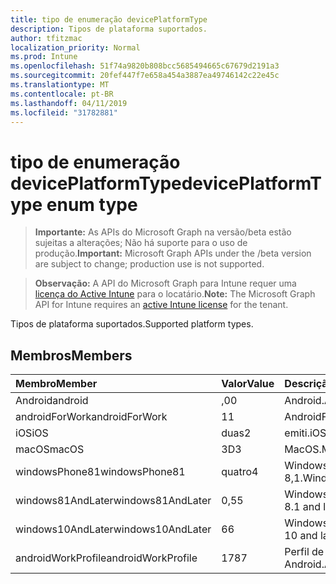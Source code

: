 ```yaml
---
title: tipo de enumeração devicePlatformType
description: Tipos de plataforma suportados.
author: tfitzmac
localization_priority: Normal
ms.prod: Intune
ms.openlocfilehash: 51f74a9820b808bcc5685494665c67679d2191a3
ms.sourcegitcommit: 20fef447f7e658a454a3887ea49746142c22e45c
ms.translationtype: MT
ms.contentlocale: pt-BR
ms.lasthandoff: 04/11/2019
ms.locfileid: "31782881"
---
```

# <a name="deviceplatformtype-enum-type"></a><span data-ttu-id="b6d29-103">tipo de enumeração devicePlatformType</span><span class="sxs-lookup"><span data-stu-id="b6d29-103">devicePlatformType enum type</span></span>

> <span data-ttu-id="b6d29-104">**Importante:** As APIs do Microsoft Graph na versão/beta estão sujeitas a alterações; Não há suporte para o uso de produção.</span><span class="sxs-lookup"><span data-stu-id="b6d29-104">**Important:** Microsoft Graph APIs under the /beta version are subject to change; production use is not supported.</span></span>

> <span data-ttu-id="b6d29-105">**Observação:** A API do Microsoft Graph para Intune requer uma [licença do Active Intune](https://go.microsoft.com/fwlink/?linkid=839381) para o locatário.</span><span class="sxs-lookup"><span data-stu-id="b6d29-105">**Note:** The Microsoft Graph API for Intune requires an [active Intune license](https://go.microsoft.com/fwlink/?linkid=839381) for the tenant.</span></span>

<span data-ttu-id="b6d29-106">Tipos de plataforma suportados.</span><span class="sxs-lookup"><span data-stu-id="b6d29-106">Supported platform types.</span></span>

## <a name="members"></a><span data-ttu-id="b6d29-107">Membros</span><span class="sxs-lookup"><span data-stu-id="b6d29-107">Members</span></span>
|<span data-ttu-id="b6d29-108">Membro</span><span class="sxs-lookup"><span data-stu-id="b6d29-108">Member</span></span>|<span data-ttu-id="b6d29-109">Valor</span><span class="sxs-lookup"><span data-stu-id="b6d29-109">Value</span></span>|<span data-ttu-id="b6d29-110">Descrição</span><span class="sxs-lookup"><span data-stu-id="b6d29-110">Description</span></span>|
|:---|:---|:---|
|<span data-ttu-id="b6d29-111">Android</span><span class="sxs-lookup"><span data-stu-id="b6d29-111">android</span></span>|<span data-ttu-id="b6d29-112">,0</span><span class="sxs-lookup"><span data-stu-id="b6d29-112">0</span></span>|<span data-ttu-id="b6d29-113">Android.</span><span class="sxs-lookup"><span data-stu-id="b6d29-113">Android.</span></span>|
|<span data-ttu-id="b6d29-114">androidForWork</span><span class="sxs-lookup"><span data-stu-id="b6d29-114">androidForWork</span></span>|<span data-ttu-id="b6d29-115">1</span><span class="sxs-lookup"><span data-stu-id="b6d29-115">1</span></span>|<span data-ttu-id="b6d29-116">AndroidForWork.</span><span class="sxs-lookup"><span data-stu-id="b6d29-116">AndroidForWork.</span></span>|
|<span data-ttu-id="b6d29-117">iOS</span><span class="sxs-lookup"><span data-stu-id="b6d29-117">iOS</span></span>|<span data-ttu-id="b6d29-118">duas</span><span class="sxs-lookup"><span data-stu-id="b6d29-118">2</span></span>|<span data-ttu-id="b6d29-119">emiti.</span><span class="sxs-lookup"><span data-stu-id="b6d29-119">iOS.</span></span>|
|<span data-ttu-id="b6d29-120">macOS</span><span class="sxs-lookup"><span data-stu-id="b6d29-120">macOS</span></span>|<span data-ttu-id="b6d29-121">3D</span><span class="sxs-lookup"><span data-stu-id="b6d29-121">3</span></span>|<span data-ttu-id="b6d29-122">MacOS.</span><span class="sxs-lookup"><span data-stu-id="b6d29-122">MacOS.</span></span>|
|<span data-ttu-id="b6d29-123">windowsPhone81</span><span class="sxs-lookup"><span data-stu-id="b6d29-123">windowsPhone81</span></span>|<span data-ttu-id="b6d29-124">quatro</span><span class="sxs-lookup"><span data-stu-id="b6d29-124">4</span></span>|<span data-ttu-id="b6d29-125">Windowsphonee 8,1.</span><span class="sxs-lookup"><span data-stu-id="b6d29-125">WindowsPhone 8.1.</span></span>|
|<span data-ttu-id="b6d29-126">windows81AndLater</span><span class="sxs-lookup"><span data-stu-id="b6d29-126">windows81AndLater</span></span>|<span data-ttu-id="b6d29-127">0,5</span><span class="sxs-lookup"><span data-stu-id="b6d29-127">5</span></span>|<span data-ttu-id="b6d29-128">Windows 8,1 e posterior</span><span class="sxs-lookup"><span data-stu-id="b6d29-128">Windows 8.1 and later</span></span>|
|<span data-ttu-id="b6d29-129">windows10AndLater</span><span class="sxs-lookup"><span data-stu-id="b6d29-129">windows10AndLater</span></span>|<span data-ttu-id="b6d29-130">6</span><span class="sxs-lookup"><span data-stu-id="b6d29-130">6</span></span>|<span data-ttu-id="b6d29-131">Windows 10 e posterior.</span><span class="sxs-lookup"><span data-stu-id="b6d29-131">Windows 10 and later.</span></span>|
|<span data-ttu-id="b6d29-132">androidWorkProfile</span><span class="sxs-lookup"><span data-stu-id="b6d29-132">androidWorkProfile</span></span>|<span data-ttu-id="b6d29-133">178</span><span class="sxs-lookup"><span data-stu-id="b6d29-133">7</span></span>|<span data-ttu-id="b6d29-134">Perfil de trabalho do Android.</span><span class="sxs-lookup"><span data-stu-id="b6d29-134">Android Work Profile.</span></span>|





